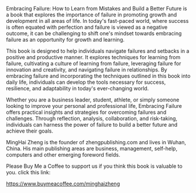 

Embracing Failure: How to Learn from Mistakes and Build a Better Future is a book that explores the importance of failure in promoting growth and development in all areas of life. In today's fast-paced world, where success is often equated with perfection and failure is viewed as a negative outcome, it can be challenging to shift one's mindset towards embracing failure as an opportunity for growth and learning.

This book is designed to help individuals navigate failures and setbacks in a positive and productive manner. It explores techniques for learning from failure, cultivating a culture of learning from failure, leveraging failure for innovation and creativity, and navigating failure in relationships. By embracing failure and incorporating the techniques outlined in this book into daily life, individuals can develop the tools necessary for success, resilience, and adaptability in today's ever-changing world.

Whether you are a business leader, student, athlete, or simply someone looking to improve your personal and professional life, Embracing Failure offers practical insights and strategies for overcoming failures and challenges. Through reflection, analysis, collaboration, and risk-taking, individuals can harness the power of failure to build a better future and achieve their goals.

MingHai Zheng is the founder of zhengpublishing.com and lives in Wuhan, China. His main publishing areas are business, management, self-help, computers and other emerging foreword fields.

Please Buy Me a Coffee to support us if you think this book is valuable to you. click this link:

https://www.buymeacoffee.com/minghaizheng
